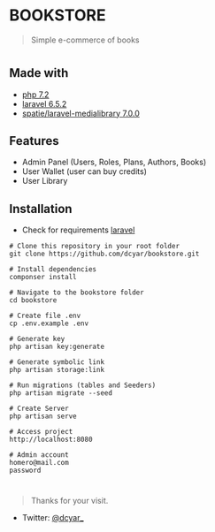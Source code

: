 # BOOKSTORE
> Simple e-commerce of books

#

## Made with
- [php 7.2](https://www.php.net/)
- [laravel 6.5.2](https://laravel.com)
- [spatie/laravel-medialibrary 7.0.0](https://docs.spatie.be/laravel-medialibrary/v7/introduction/)

## Features
- Admin Panel (Users, Roles, Plans, Authors, Books)
- User Wallet (user can buy credits)
- User Library

## Installation
- Check for requirements [laravel](https://laravel.com/docs/6.x/installation#server-requirements)

```git
# Clone this repository in your root folder
git clone https://github.com/dcyar/bookstore.git 

# Install dependencies
componser install

# Navigate to the bookstore folder
cd bookstore

# Create file .env
cp .env.example .env

# Generate key
php artisan key:generate

# Generate symbolic link
php artisan storage:link

# Run migrations (tables and Seeders)
php artisan migrate --seed

# Create Server
php artisan serve

# Access project
http://localhost:8080

# Admin account
homero@mail.com
password
```


#
> Thanks for your visit.

- Twitter: [@dcyar_](https://twitter.com/dcyar_)